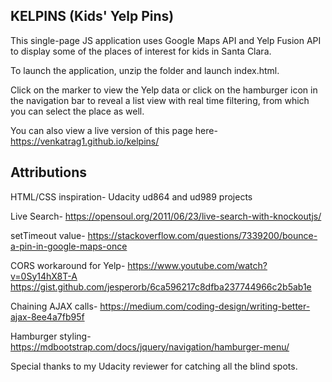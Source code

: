 
## KELPINS (Kids' Yelp Pins)

This single-page JS application uses Google Maps API and Yelp Fusion API
to display some of the places of interest for kids in Santa Clara.

To launch the application, unzip the folder and launch index.html.

Click on the marker to view the Yelp data or click on the hamburger icon in the
navigation bar to reveal a list view with real time filtering, from which you can
select the place as well.

You can also view a live version of this page here- 
https://venkatrag1.github.io/kelpins/
## Attributions

HTML/CSS inspiration-
Udacity ud864 and ud989 projects

Live Search-
https://opensoul.org/2011/06/23/live-search-with-knockoutjs/

setTimeout value-
https://stackoverflow.com/questions/7339200/bounce-a-pin-in-google-maps-once

CORS workaround for Yelp-
https://www.youtube.com/watch?v=0Sy14hX8T-A
https://gist.github.com/jesperorb/6ca596217c8dfba237744966c2b5ab1e

Chaining AJAX calls-
https://medium.com/coding-design/writing-better-ajax-8ee4a7fb95f

Hamburger styling-
https://mdbootstrap.com/docs/jquery/navigation/hamburger-menu/

Special thanks to my Udacity reviewer for catching all the blind spots.
